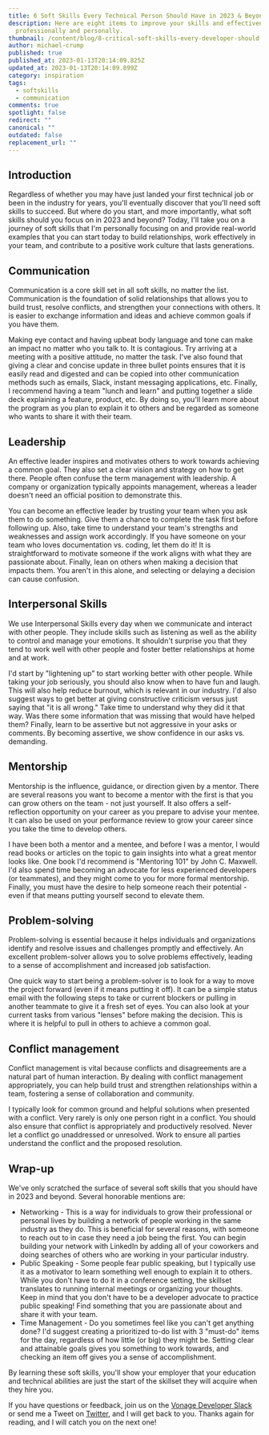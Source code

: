 ```yaml
---
title: 6 Soft Skills Every Technical Person Should Have in 2023 & Beyond
description: Here are eight items to improve your skills and effectiveness
  professionally and personally.
thumbnail: /content/blog/8-critical-soft-skills-every-developer-should-have-in-2023/breakoutroom.jpg
author: michael-crump
published: true
published_at: 2023-01-13T20:14:09.825Z
updated_at: 2023-01-13T20:14:09.899Z
category: inspiration
tags:
  - softskills
  - communication
comments: true
spotlight: false
redirect: ""
canonical: ""
outdated: false
replacement_url: ""
---
```



## Introduction

Regardless of whether you may have just landed your first technical job or been in the industry for years, you'll eventually discover that you'll need soft skills to succeed. But where do you start, and more importantly, what soft skills should you focus on in 2023 and beyond? Today, I'll take you on a journey of soft skills that I'm personally focusing on and provide real-world examples that you can start today to build relationships, work effectively in your team, and contribute to a positive work culture that lasts generations.

## Communication

Communication is a core skill set in all soft skills, no matter the list. Communication is the foundation of solid relationships that allows you to build trust, resolve conflicts, and strengthen your connections with others. It is easier to exchange information and ideas and achieve common goals if you have them. 

Making eye contact and having upbeat body language and tone can make an impact no matter who you talk to. It is contagious. Try arriving at a meeting with a positive attitude, no matter the task. I've also found that giving a clear and concise update in three bullet points ensures that it is easily read and digested and can be copied into other communication methods such as emails, Slack, instant messaging applications, etc. Finally, I recommend having a team "lunch and learn" and putting together a slide deck explaining a feature, product, etc. By doing so, you'll learn more about the program as you plan to explain it to others and be regarded as someone who wants to share it with their team.

## Leadership

An effective leader inspires and motivates others to work towards achieving a common goal. They also set a clear vision and strategy on how to get there. People often confuse the term management with leadership. A company or organization typically appoints management, whereas a leader doesn't need an official position to demonstrate this.

You can become an effective leader by trusting your team when you ask them to do something. Give them a chance to complete the task first before following up. Also, take time to understand your team's strengths and weaknesses and assign work accordingly. If you have someone on your team who loves documentation vs. coding, let them do it! It is straightforward to motivate someone if the work aligns with what they are passionate about. Finally, lean on others when making a decision that impacts them. You aren't in this alone, and selecting or delaying a decision can cause confusion.

## Interpersonal Skills
We use Interpersonal Skills every day when we communicate and interact with other people. They include skills such as listening as well as the ability to control and manage your emotions. It shouldn't surprise you that they tend to work well with other people and foster better relationships at home and at work.



I'd start by "lightening up" to start working better with other people. While taking your job seriously, you should also know when to have fun and laugh. This will also help reduce burnout, which is relevant in our industry. I'd also suggest ways to get better at giving constructive criticism versus just saying that "it is all wrong." Take time to understand why they did it that way. Was there some information that was missing that would have helped them? Finally, learn to be assertive but not aggressive in your asks or comments. By becoming assertive, we show confidence in our asks vs. demanding. 

## Mentorship

Mentorship is the influence, guidance, or direction given by a mentor. There are several reasons you want to become a mentor with the first is that you can grow others on the team - not just yourself. It also offers a self-reflection opportunity on your career as you prepare to advise your mentee. It can also be used on your performance review to grow your career since you take the time to develop others. 

I have been both a mentor and a mentee, and before I was a mentor, I would read books or articles on the topic to gain insights into what a great mentor looks like. One book I'd recommend is "Mentoring 101" by John C. Maxwell. I'd also spend time becoming an advocate for less experienced developers (or teammates), and they might come to you for more formal mentorship. Finally, you must have the desire to help someone reach their potential - even if that means putting yourself second to elevate them. 

## Problem-solving

Problem-solving is essential because it helps individuals and organizations identify and resolve issues and challenges promptly and effectively. An excellent problem-solver allows you to solve problems effectively, leading to a sense of accomplishment and increased job satisfaction.

One quick way to start being a problem-solver is to look for a way to move the project forward (even if it means putting it off). It can be a simple status email with the following steps to take or current blockers or pulling in another teammate to give it a fresh set of eyes. You can also look at your current tasks from various "lenses" before making the decision. This is where it is helpful to pull in others to achieve a common goal. 

## Conflict management

Conflict management is vital because conflicts and disagreements are a natural part of human interaction. By dealing with conflict management appropriately, you can help build trust and strengthen relationships within a team, fostering a sense of collaboration and community.

I typically look for common ground and helpful solutions when presented with a conflict. Very rarely is only one person right in a conflict. You should also ensure that conflict is appropriately and productively resolved. Never let a conflict go unaddressed or unresolved. Work to ensure all parties understand the conflict and the proposed resolution.


## Wrap-up

We've only scratched the surface of several soft skills that you should have in 2023 and beyond. Several honorable mentions are: 

* Networking - This is a way for individuals to grow their professional or personal lives by building a network of people working in the same industry as they do. This is beneficial for several reasons, with someone to reach out to in case they need a job being the first. You can begin building your network with LinkedIn by adding all of your coworkers and doing searches of others who are working in your particular industry. 
* Public Speaking -  Some people fear public speaking, but I typically use it as a motivator to learn something well enough to explain it to others. While you don't have to do it in a conference setting, the skillset translates to running internal meetings or organizing your thoughts. Keep in mind that you don't have to be a developer advocate to practice public speaking! Find something that you are passionate about and share it with your team. 
* Time Management - Do you sometimes feel like you can't get anything done? I'd suggest creating a prioritized to-do list with 3 "must-do" items for the day, regardless of how little (or big) they might be. Setting clear and attainable goals gives you something to work towards, and checking an item off gives you a sense of accomplishment. 

By learning these soft skills, you'll show your employer that your education and technical abilities are just the start of the skillset they will acquire when they hire you. 

If you have questions or feedback, join us on the [Vonage Developer Slack](https://developer.vonage.com/community/slack) or send me a Tweet on [Twitter](https://twitter.com/mbcrump), and I will get back to you. Thanks again for reading, and I will catch you on the next one!
